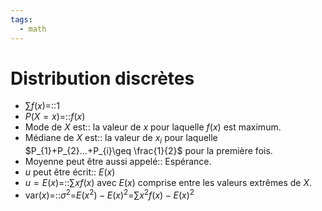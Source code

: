 ```yaml
---
tags:
  - math
---
```

# Distribution discrètes
- $\sum f(x)$=::$1$
- $P(X=x)$=::$f(x)$
- Mode de $X$ est:: la valeur de $x$ pour laquelle $f(x)$ est maximum.
- Médiane de $X$ est:: la valeur de $x_{i}$ pour laquelle $P_{1}+P_{2}...+P_{i}\geq \frac{1}{2}$ pour la première fois.
- Moyenne peut être aussi appelé:: Espérance.
- $u$ peut être écrit:: $E(x)$
- $u=E(x)$=::$\sum xf(x)$ avec $E(x)$ comprise entre les valeurs extrêmes de $X$.
- $\text{var}(x)$=::$\sigma^{2}$=$E(x^2)-E(x)^2$=$\sum x^{2}f(x)-E(x)^{2}$